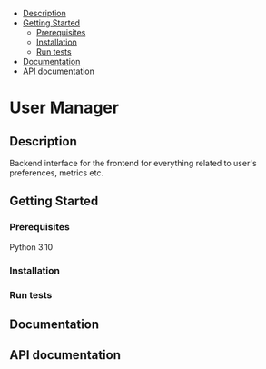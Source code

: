   - [Description](#description)
  - [Getting Started](#getting-started)
    - [Prerequisites](#prerequisites)
    - [Installation](#installation)
    - [Run tests](#run-tests)
  - [Documentation](#documentation)
  - [API documentation](#api-documentation)

# User Manager

## Description

Backend interface for the frontend for everything related to user's preferences, metrics etc.

## Getting Started


### Prerequisites

Python 3.10

### Installation


### Run tests


## Documentation


## API documentation


